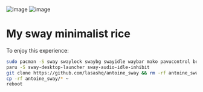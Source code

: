 ![image](https://github.com/user-attachments/assets/d8e39426-0bdd-48ea-a9da-ee73e01634a1)
![image](https://github.com/user-attachments/assets/c41d072d-64d3-4a45-921b-12d5604a04b9)

# My sway minimalist rice

To enjoy this experience:
```bash
sudo pacman -S sway swaylock swaybg swayidle waybar mako pavucontrol brightnessctl playerctl
paru -S sway-desktop-launcher sway-audio-idle-inhibit
git clone https://github.com/lasashq/antoine_sway && rm -rf antoine_sway/.git
cp -rf antoine_sway/* ~
reboot
```
